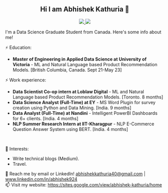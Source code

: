 <h2 align=center>
   Hi I am Abhishek Kathuria 👋
</h2>

<p align=center> 
  <a href="https://www.linkedin.com/in/abhishek924/"> <img src=https://img.shields.io/badge/LinkedIn-0077B5?style=for-the-badge&logo=linkedin&logoColor=white> </a>
  <a href="https://scholar.google.ca/citations?user=9g_DDhwAAAAJ&hl=en"> <img src=https://img.shields.io/badge/GoogleScholar-0077B5?style=for-the-badge&logo=googlescholar&logoColor=white> </a>
</p>


I'm a Data Science Graduate Student from Canada. Here's some info about me!

⚡ Education: <br>
- **Master of Engineering in Applied Data Science at University of Victoria** - ML and Natural Language based Product Recommendation Models. [British Columbia, Canada. Sept 21-May 23]

⚡ Work experience: <br>
- **Data Scientist Co-op intern at Loblaw Digital** - ML and Natural Language based Product Recommendation Models. [Toronto. 8 months]
- **Data Science Analyst (Full-Time) at EY** - MS Word Plugin for survey creation using Python and Data Mining. [India. 9 months]
- **Data Analyst (Full-Time) at Nandini** - Intelligent PowerBI Dashboards for 6+ clients. [India. 4 months]
- **NLP Summer Research Intern at IIT-Kharagpur** - NLP E-Commerce Question Answer System using BERT.  [India. 4 months]
<br>

🌱 Interests:
- Write technical blogs (Medium).
- Travel.

💬 Reach me by email or LinkedIn! abhishekkathuria40@gmail.com | www.linkedin.com/in/abhishek924 <br>
📫 Visit my website: https://sites.google.com/view/abhishek-kathuria/home



